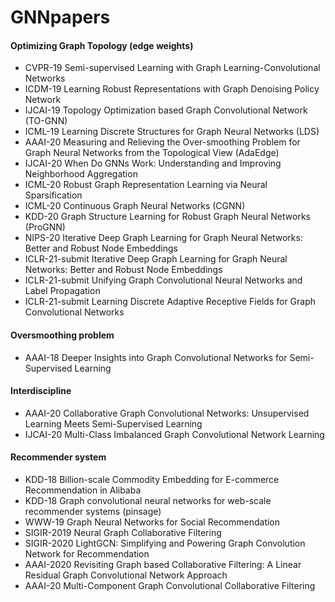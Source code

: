 # GNNpapers

#### Optimizing Graph Topology (edge weights)
+ CVPR-19 Semi-supervised Learning with Graph Learning-Convolutional Networks
+ ICDM-19 Learning Robust Representations with Graph Denoising Policy Network
+ IJCAI-19 Topology Optimization based Graph Convolutional Network (TO-GNN)
+ ICML-19 Learning Discrete Structures for Graph Neural Networks (LDS)
+ AAAI-20 Measuring and Relieving the Over-smoothing Problem for Graph Neural Networks from the Topological View (AdaEdge)
+ IJCAI-20 When Do GNNs Work: Understanding and Improving Neighborhood Aggregation
+ ICML-20 Robust Graph Representation Learning via Neural Sparsification
+ ICML-20 Continuous Graph Neural Networks (CGNN)
+ KDD-20 Graph Structure Learning for Robust Graph Neural Networks (ProGNN)
+ NIPS-20 Iterative Deep Graph Learning for Graph Neural Networks: Better and Robust Node Embeddings
+ ICLR-21-submit Iterative Deep Graph Learning for Graph Neural Networks: Better and Robust Node Embeddings
+ ICLR-21-submit Unifying Graph Convolutional Neural Networks and Label Propagation
+ ICLR-21-submit Learning Discrete Adaptive Receptive Fields for Graph Convolutional Networks

#### Oversmoothing problem
+ AAAI-18 Deeper Insights into Graph Convolutional Networks for Semi-Supervised Learning




#### Interdiscipline
+ AAAI-20 Collaborative Graph Convolutional Networks: Unsupervised Learning Meets Semi-Supervised Learning
+ IJCAI-20 Multi-Class Imbalanced Graph Convolutional Network Learning


#### Recommender system
+ KDD-18 Billion-scale Commodity Embedding for E-commerce Recommendation in Alibaba
+ KDD-18 Graph convolutional neural networks for web-scale recommender systems (pinsage)
+ WWW-19 Graph Neural Networks for Social Recommendation
+ SIGIR-2019	Neural Graph Collaborative Filtering
+ SIGIR-2020	LightGCN: Simplifying and Powering Graph Convolution Network for Recommendation
+ AAAI-2020	Revisiting Graph based Collaborative Filtering: A Linear Residual Graph Convolutional Network Approach
+ AAAI-20 Multi-Component Graph Convolutional Collaborative Filtering
